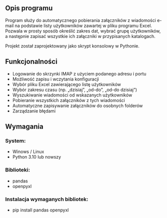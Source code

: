 ## Opis programu
Program służy do automatycznego pobierania załączników z wiadomości e-mail na podstawie listy użytkowników zawartej w pliku programu Excel.
Pozwala w prosty sposób określić zakres dat, wybrać grupę użytkowników, a następnie zapisać wszystkie ich załączniki w przypisanych katalogach.

Projekt został zaprojektowany jako skrypt konsolowy w Pythonie.

## Funkcjonalności
- Logowanie do skrzynki IMAP z użyciem podanego adresu i portu
- Możliwość zapisu i wczytania konfiguracji
- Wybór pliku Excel zawierającego listę użytkowników  
- Wybór zakresu czasu (np. „dzisiaj”, „od-do”, „od-do dzisiaj”)  
- Wyszukiwanie wiadomości od wskazanych użytkowników  
- Pobieranie wszystkich załączników z tych wiadomości  
- Automatyczne zapisywanie załączników do osobnych folderów  
- Zarządzanie błędami

## Wymagania
### System:
- Winows / Linux
- Python 3.10 lub nowszy  

### Biblioteki:
- pandas
- openpyxl

### Instalacja wymaganych bibliotek:
- pip install pandas openpyxl
